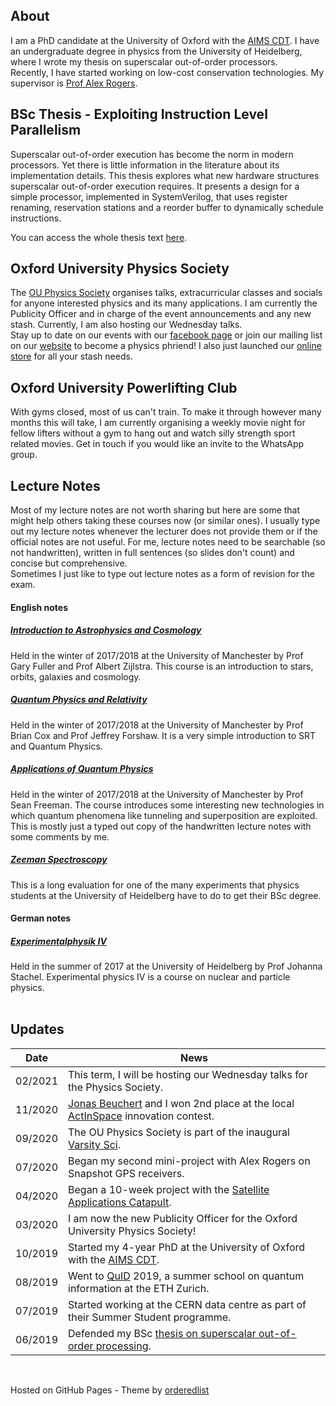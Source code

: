 ## About
I am a PhD candidate at the University of Oxford with the [AIMS CDT](aims.robots.ox.ac.uk). I have an undergraduate degree in physics from the University of Heidelberg, where I wrote my thesis on superscalar out-of-order processors. <br>
Recently, I have started working on low-cost conservation technologies. My supervisor is [Prof Alex Rogers](http://www.cs.ox.ac.uk/people/alex.rogers/).

## BSc Thesis - Exploiting Instruction Level Parallelism
Superscalar out-of-order execution has become the norm in modern processors. Yet there is little information in the literature about its implementation details. This thesis explores what new hardware structures superscalar out-of-order execution requires. It presents a design for a simple processor, implemented in SystemVerilog, that uses register renaming, reservation stations and a reorder buffer to dynamically schedule instructions. <br>

You can access the whole thesis text [here](https://github.com/amanda-matthes/amanda-matthes.github.io/blob/master/docs/bachelor.pdf). <br>

## Oxford University Physics Society
The [OU Physics Society](https://oxford-physsoc.com/) organises talks, extracurricular classes and socials for anyone interested physics and its many applications. I am currently the Publicity Officer and in charge of the event announcements and any new stash. Currently, I am also hosting our Wednesday talks. <br>
Stay up to date on our events with our [facebook page](https://www.facebook.com/physsoc) or join our mailing list on our [website](https://oxford-physsoc.com/) to become a physics phriend! I also just launched our [online store](https://shop.spreadshirt.co.uk/ou-physics-society-stash/all) for all your stash needs. <br>

## Oxford University Powerlifting Club
With gyms closed, most of us can't train. To make it through however many months this will take, I am currently organising a weekly movie night for fellow lifters without a gym to hang out and watch silly strength sport related movies. Get in touch if you would like an invite to the WhatsApp group. <br>

## Lecture Notes
Most of my lecture notes are not worth sharing but here are some that might help others taking these courses now (or similar ones).
I usually type out my lecture notes whenever the lecturer does not provide them or if the official notes are not useful. For me, lecture notes need to be searchable (so not handwritten), written in full sentences (so slides don't count) and concise but comprehensive. <br>
Sometimes I just like to type out lecture notes as a form of revision for the exam. <br>

#### English notes

##### [Introduction to Astrophysics and Cosmology](https://github.com/amanda-matthes/amanda-matthes.github.io/blob/master/docs/Introduction_to_Astrophysics_and_Cosmology.pdf)
Held in the winter of 2017/2018 at the University of Manchester by Prof Gary Fuller and Prof Albert Zijlstra. This course is an introduction to stars, orbits, galaxies and cosmology.<br>

##### [Quantum Physics and Relativity](https://github.com/amanda-matthes/amanda-matthes.github.io/blob/master/docs/Quantum_Physics_and_Relativity.pdf)
Held in the winter of 2017/2018 at the University of Manchester by Prof Brian Cox and Prof Jeffrey Forshaw. It is a very simple introduction to SRT and Quantum Physics.<br>

##### [Applications of Quantum Physics](https://github.com/amanda-matthes/amanda-matthes.github.io/blob/master/docs/Applications_of_Quantum_Physics.pdf)
Held in the winter of 2017/2018 at the University of Manchester by Prof Sean Freeman. The course introduces some interesting new technologies in which quantum phenomena like tunneling and superposition are exploited. This is mostly just a typed out copy of the handwritten lecture notes with some comments by me.<br>

##### [Zeeman Spectroscopy](https://github.com/amanda-matthes/amanda-matthes.github.io/blob/master/docs/f44.pdf)
This is a long evaluation for one of the many experiments that physics students at the University of Heidelberg have to do to get their BSc degree.<br>

#### German notes

##### [Experimentalphysik IV](https://github.com/amanda-matthes/amanda-matthes.github.io/blob/master/docs/Experimentalphysik_IV.pdf)
Held in the summer of 2017 at the University of Heidelberg by Prof Johanna Stachel. Experimental physics IV is a course on nuclear and particle physics. <br> <br>




## Updates

| Date          |News                                                                               |
|---------------|-----------------------------------------------------------------------------------|
| 02/2021       | This term, I will be hosting our Wednesday talks for the Physics Society.         |
| 11/2020       | [Jonas Beuchert](http://users.ox.ac.uk/~kell5462/) and I won 2nd place at the local [ActInSpace](https://actinspace.org/) innovation contest.|
| 09/2020       | The OU Physics Society is part of the inaugural [Varsity Sci](https://fb.me/e/45U1Q5Ntf).|
| 07/2020       | Began my second mini-project with Alex Rogers on Snapshot GPS receivers.          |
| 04/2020       | Began a 10-week project with the [Satellite Applications Catapult](https://sa.catapult.org.uk/).|
| 03/2020       | I am now the new Publicity Officer for the Oxford University Physics Society!     |
| 10/2019       | Started my 4-year PhD at the University of Oxford with the [AIMS CDT](aims.robots.ox.ac.uk).|
| 08/2019       | Went to [QuID](https://qid.ethz.ch/) 2019, a summer school on quantum information at the ETH Zurich.|
| 07/2019       | Started working at the CERN data centre as part of their Summer Student programme.|
| 06/2019       | Defended my BSc [thesis on superscalar out-of-order processing](https://github.com/amanda-matthes/amanda-matthes.github.io/blob/master/docs/bachelor.pdf).|


<br>


Hosted on GitHub Pages - Theme by [orderedlist](https://github.com/orderedlist)
